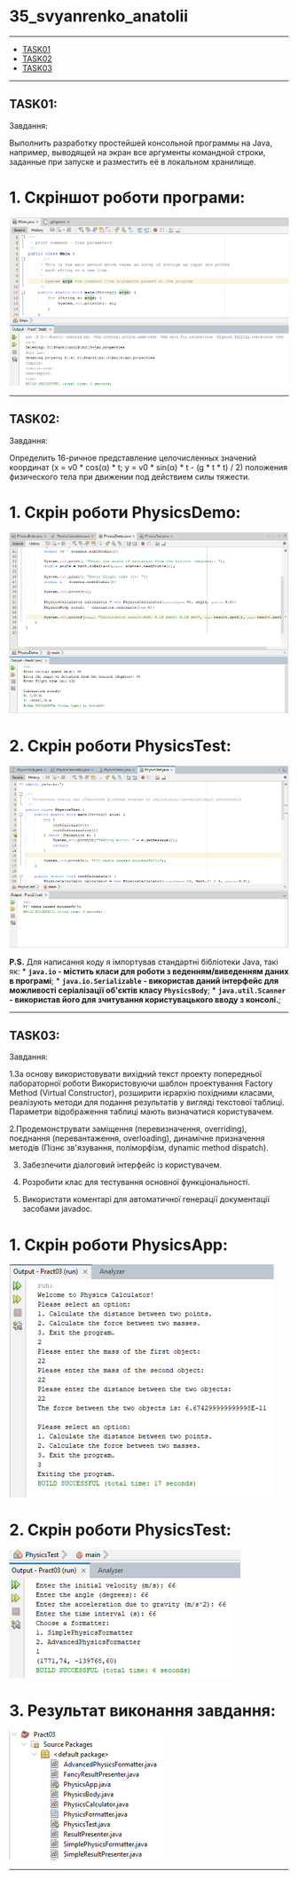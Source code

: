 # 35_svyanrenko_anatolii
----
+ [TASK01](#TASK01)
+ [TASK02](#TASK02)
+ [TASK03](#TASK03)
----

## TASK01:

Завдання:

Выполнить разработку простейшей консольной программы на Java, например, выводящей на экран все аргументы командной строки, заданные при запуске и разместить её в локальном хранилище.

# 1. Скріншот роботи програми:
![](Task01/task01.png)

----

## TASK02:

Завдання:

Определить 16-ричное представление целочисленных значений координат (x = v0 * cos(α) * t; y = v0 * sin(α) * t - (g * t * t) / 2) положения физического тела при движении под действием силы тяжести.

# 1.  Скрін роботи PhysicsDemo:
![](Task02/Task02_3.png)

# 2. Скрін роботи PhysicsTest:
![](Task02/Task02_2.png)

**P.S.** Для написання коду я імпортував стандартні бібліотеки Java, такі як:
    * **```java.io``` - містить класи для роботи з веденням/виведенням даних в програмі**;
    * **```java.io.Serializable``` - використав даний інтерфейс для можливості серіалізації об'єктів класу ```PhysicsBody```**;
    * **```java.util.Scanner``` - використав його для зчитування користувацького вводу з консолі.**;

----

## TASK03:

Завдання:

1.За основу використовувати вихідний текст проекту попередньої лабораторної роботи Використовуючи шаблон проектування Factory Method (Virtual Constructor), розширити ієрархію похідними класами, реалізують методи для подання результатів у вигляді текстової таблиці. Параметри відображення таблиці мають визначатися користувачем.

2.Продемонструвати заміщення (перевизначення, overriding), поєднання (перевантаження, overloading), динамічне призначення методів (Пізнє зв'язування, поліморфізм, dynamic method dispatch).

3. Забезпечити діалоговий інтерфейс із користувачем.

4. Розробити клас для тестування основної функціональності.

5. Використати коментарі для автоматичної генерації документації засобами javadoc.

# 1.  Скрін роботи PhysicsApp:
![](Task03/Task03_1.png)

# 2. Скрін роботи PhysicsTest:
![](Task03/Task03_3.png)

# 3. Результат виконання завдання:
![](Task03/Taks03_2.png)

----